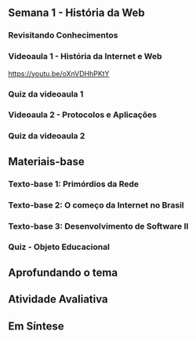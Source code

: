 ## Semana 1 - História da Web

### Revisitando Conhecimentos


### Videoaula 1 - História da Internet e Web
https://youtu.be/oXnVDHhPKtY


### Quiz da videoaula 1

### Videoaula 2 - Protocolos e Aplicações

### Quiz da videoaula 2


## Materiais-base
### Texto-base 1: Primórdios da Rede
### Texto-base 2: O começo da Internet no Brasil
### Texto-base 3: Desenvolvimento de Software II

### Quiz - Objeto Educacional

## Aprofundando o tema

## Atividade Avaliativa

## Em Síntese